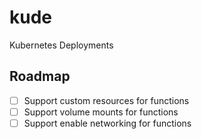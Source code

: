 # kude
Kubernetes Deployments

## Roadmap

- [ ] Support custom resources for functions
- [ ] Support volume mounts for functions
- [ ] Support enable networking for functions
